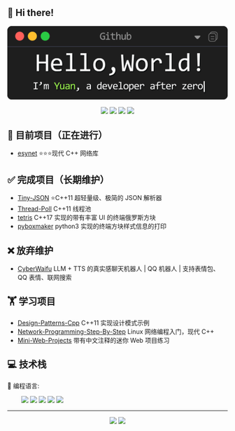 ## 🙋 Hi there!
<div align="center">
<img src="https://github.com/Syan-Lin/Syan-Lin/blob/main/Resources/banner.gif" width="700px"/>
<p> </p>
</div>
<div align="center">
<a href="https://siyuanblog.cn/"><img src="https://img.shields.io/badge/Website-个人博客-blue?style=for-the-badge&logo=Internet%20Explorer"/></a>
<img src="https://img.shields.io/badge/Current Work-科研狗-red?style=for-the-badge&logo=GitBook&logoColor=white"/>
<img src="https://img.shields.io/badge/Specialty-后端-blue?style=for-the-badge&logo=C%2B%2B&logoColor=white"/>
<a href="mailto:475694569@qq.com"><img src="https://img.shields.io/badge/Contact%20me-邮箱-yellow?style=for-the-badge&logo=Mail.Ru"/></a>
</div>

## 📝 目前项目（正在进行）
- [esynet](https://github.com/Syan-Lin/esynet) ⭐⭐⭐现代 C++ 网络库

## ✅ 完成项目（长期维护）
- [Tiny-JSON](https://github.com/Syan-Lin/Tiny-JSON) ⭐C++11 超轻量级、极简的 JSON 解析器
- [Thread-Poll](https://github.com/Syan-Lin/Thread-Poll) C++11 线程池
- [tetris](https://github.com/Syan-Lin/tetris) C++17 实现的带有丰富 UI 的终端俄罗斯方块
- [pyboxmaker](https://github.com/Syan-Lin/pyboxmaker) python3 实现的终端方块样式信息的打印

## ❌ 放弃维护
- [CyberWaifu](https://github.com/Syan-Lin/CyberWaifu) LLM + TTS 的真实感聊天机器人 | QQ 机器人 | 支持表情包、QQ 表情、联网搜索

## 🏋️ 学习项目
- [Design-Patterns-Cpp](https://github.com/Syan-Lin/Design-Patterns-Cpp) C++11 实现设计模式示例
- [Network-Programming-Step-By-Step](https://github.com/Syan-Lin/Network-Programming-Step-By-Step) Linux 网络编程入门，现代 C++
- [Mini-Web-Projects](https://github.com/Syan-Lin/Mini-Web-Projects) 带有中文注释的迷你 Web 项目练习

## 💻 技术栈
🔨 编程语言:

&emsp;&emsp;
![](https://img.shields.io/badge/C%2B%2B-A-green?style=flat) ![](https://img.shields.io/badge/Python-A-blue?style=flat) ![](https://img.shields.io/badge/Java-B-blue?style=flat) ![](https://img.shields.io/badge/Go-C-red?style=flat) ![](https://img.shields.io/badge/TypeScript-C-red?style=flat)

---
<div align="center">
  <img height="200px" src="https://github-readme-stats.vercel.app/api?username=Syan-Lin&title=Yuan%27s%20GitHub%20stats&theme=vue&show_icons=true" />
  <img height="200px" src="https://github-readme-stats.vercel.app/api/top-langs/?username=Syan-Lin&theme=vue" />
</div>

<!--
**Syan-Lin/Syan-Lin** is a ✨ _special_ ✨ repository because its `README.md` (this file) appears on your GitHub profile.

![Metrics](https://metrics.lecoq.io/Syan-Lin?template=classic&base.indepth=false&base.hireable=false&config.timezone=Asia%2FShanghai)

Here are some ideas to get you started:

- 🔭 I’m currently working on ...
- 🌱 I’m currently learning ...
- 👯 I’m looking to collaborate on ...
- 🤔 I’m looking for help with ...
- 💬 Ask me about ...
- 📫 How to reach me: ...
- 😄 Pronouns: ...
- ⚡ Fun fact: ...
-->
